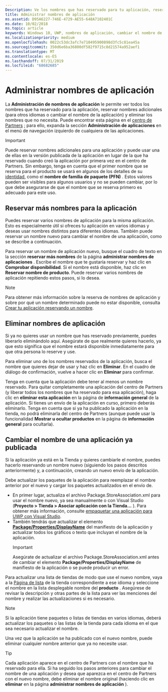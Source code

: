 ```yaml
---
Description: Ve los nombres que has reservado para tu aplicación, reserva nombres adicionales (para otros idiomas o para cambiar el nombre de la aplicación) y elimina nombres reservados que ya no necesites.
title: Administrar nombres de aplicación
ms.assetid: D95A6227-746E-4729-AE55-648A7102401C
ms.date: 10/02/2018
ms.topic: article
keywords: Windows 10, UWP, nombres de aplicación, cambiar el nombre de la aplicación, actualizar el nombre de la aplicación, el nombre del juego, el nombre del producto
ms.localizationpriority: medium
ms.openlocfilehash: 0022c53dc3afc7e710495900898d3fc5c81ea45a
ms.sourcegitcommit: 350d6e6ba36800df582f9715c8d21574a952aef1
ms.translationtype: MT
ms.contentlocale: es-ES
ms.lasthandoff: 07/31/2019
ms.locfileid: "68682685"
---
```

# <a name="manage-app-names"></a>Administrar nombres de aplicación

La **Administración de nombres de aplicación** le permite ver todos los nombres que ha reservado para la aplicación, reservar nombres adicionales (para otros idiomas o cambiar el nombre de la aplicación) y eliminar los nombres que no necesita. Puede encontrar esta página en el [centro de Partners](https://partner.microsoft.com/dashboard) ; para ello, expanda la sección **Administración de aplicaciones** en el menú de navegación izquierdo de cualquiera de las aplicaciones.

> [!IMPORTANT]
> Puede reservar nombres adicionales para una aplicación y puede usar una de ellas en la versión publicada de la aplicación en lugar de la que ha reservado cuando creó la aplicación por primera vez en el centro de Partners. Sin embargo, tenga en cuenta que el primer nombre que se reserva para el producto se usará en algunos de los detalles de su [identidad](view-app-identity-details.md), como el **nombre de familia de paquete (PFN)** . Estos valores pueden ser visibles para algunos usuarios y no se pueden cambiar, por lo que debe asegurarse de que el nombre que se reserva primero es adecuado para este uso.


## <a name="reserve-additional-names-for-your-app"></a>Reservar más nombres para la aplicación

Puedes reservar varios nombres de aplicación para la misma aplicación. Esto es especialmente útil si ofreces tu aplicación en varios idiomas y deseas usar nombres distintos para diferentes idiomas. También puede reservar un nombre nuevo para cambiar el nombre de una aplicación, como se describe a continuación.

Para reservar un nombre de aplicación nuevo, busque el cuadro de texto en la sección **reservar más nombres** de la página **administrar nombres de aplicaciones** . Escribe el nombre que te gustaría reservar y haz clic en **Comprobar disponibilidad**. Si el nombre está disponible, haz clic en **Reservar nombre de producto**. Puede reservar varios nombres de aplicación repitiendo estos pasos, si lo desea.

> [!NOTE]
> Para obtener más información sobre la reserva de nombres de aplicación y sobre por qué un nombre determinado puede no estar disponible, consulta [Crear tu aplicación reservando un nombre](create-your-app-by-reserving-a-name.md).


## <a name="delete-app-names"></a>Eliminar nombres de aplicación

Si ya no quieres usar un nombre que has reservado previamente, puedes liberarlo eliminándolo aquí. Asegúrate de que realmente quieres hacerlo, ya que esto significa que el nombre estará disponible inmediatamente para que otra persona lo reserve y use.

Para eliminar uno de los nombres reservados de la aplicación, busca el nombre que quieres dejar de usar y haz clic en **Eliminar**. En el cuadro de diálogo de confirmación, vuelve a hacer clic en **Eliminar** para confirmar.

Tenga en cuenta que la aplicación debe tener al menos un nombre reservado. Para quitar completamente una aplicación del centro de Partners (y liberar todos los nombres que ha reservado para esa aplicación), haga clic en **eliminar esta aplicación** en la página de **información general** de la aplicación. Si tienes un envío de la aplicación en curso, primero deberás eliminarlo. Tenga en cuenta que si ya ha publicado la aplicación en la tienda, no podrá eliminarla del centro de Partners (aunque puede usar la funcionalidad **Mostrar u ocultar productos** en la página de **información general** para ocultarla). 


## <a name="rename-an-app-that-has-already-been-published"></a>Cambiar el nombre de una aplicación ya publicada

Si la aplicación ya está en la Tienda y quieres cambiarle el nombre, puedes hacerlo reservando un nombre nuevo (siguiendo los pasos descritos anteriormente) y, a continuación, creando un nuevo envío de la aplicación. 

Debe actualizar los paquetes de la aplicación para reemplazar el nombre anterior por el nuevo y cargar los paquetes actualizados en el envío de.
- En primer lugar, actualiza el archivo Package.StoreAssociation.xml para usar el nombre nuevo, ya sea manualmente o con Visual Studio (**Proyecto > Tienda > Asociar aplicación con la Tienda...** ). Para obtener más información, consulte [empaquetar una aplicación para UWP con Visual Studio](/windows/msix/package/packaging-uwp-apps).
- También tendrás que actualizar el elemento [**Package/Properties/DisplayName**](https://docs.microsoft.com/uwp/schemas/appxpackage/uapmanifestschema/element-displayname) del manifiesto de la aplicación y actualizar todos los gráficos o texto que incluyan el nombre de la aplicación. 
  > [!IMPORTANT]
  > Asegúrate de actualizar el archivo Package.StoreAssociation.xml antes de cambiar el elemento **Package/Properties/DisplayName** de manifiesto de la aplicación o se puede producir un error.

Para actualizar una lista de tiendas de modo que use el nuevo nombre, vaya a la [Página de lista](create-app-store-listings.md) de la tienda correspondiente a ese idioma y seleccione el nombre en la lista desplegable nombre del **producto** . Asegúrese de revisar la descripción y otras partes de la lista para ver las menciones del nombre y realizar las actualizaciones si es necesario.

> [!NOTE]
> Si la aplicación tiene paquetes o listas de tiendas en varios idiomas, deberá actualizar los paquetes o las listas de la tienda para cada idioma en el que sea necesario actualizar el nombre.

Una vez que la aplicación se ha publicado con el nuevo nombre, puede eliminar cualquier nombre anterior que ya no necesite usar.

> [!TIP]
> Cada aplicación aparece en el centro de Partners con el nombre que ha reservado para ella. Si ha seguido los pasos anteriores para cambiar el nombre de una aplicación y desea que aparezca en el centro de Partners con el nuevo nombre, debe eliminar el nombre original (haciendo clic en **eliminar** en la página **administrar nombres de aplicación** ). 

 

 




